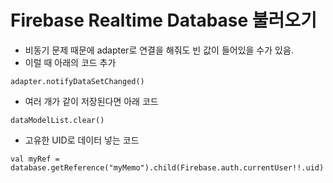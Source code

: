 # Firebase Realtime Database 불러오기

- 비동기 문제 때문에 adapter로 연결을 해줘도 빈 값이 들어있을 수가 있음.
- 이럴 때 아래의 코드 추가

```
adapter.notifyDataSetChanged()
```

- 여러 개가 같이 저장된다면 아래 코드

```
dataModelList.clear()
```

- 고유한 UID로 데이터 넣는 코드

```
val myRef = database.getReference("myMemo").child(Firebase.auth.currentUser!!.uid)
```